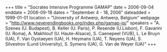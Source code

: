 +++
title = "Socrates Intensive Programme GAMAP"
date = 2006-09-04
enddate = 2006-09-18
dates = "September 4 - 18, 2006"
dateadded = 1999-01-01
location = "University of Antwerp, Antwerp, Belgium"
webpage = "http://www.neverendingbooks.org/index.php/gamap-ip/"
speakers = "A. Szenes (U. Budapest), B. Keller (U. Paris), P. Resende (U.Lisbon), F. Gavarini (U. Roma), A. Makhlouf (U. Haute-Alsace), S. Caenepeel (VUB), L. Le Bruyn (UA), F. Van Oystaeyen (UA), H. Heymans (UA), T. Neyens (UA), S. Silvestrov (Lund University), S. Symens (UA), G. Van de Weyer (UA)"
+++
